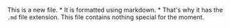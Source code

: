 This is a new file. * It is formatted using markdown. * That's why it has the `.md` file extension.
This file contains nothing special for the moment.
